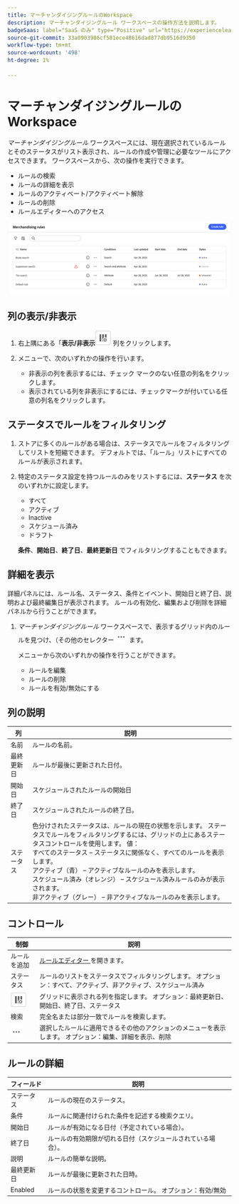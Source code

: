 ```yaml
---
title: マーチャンダイジングルールのWorkspace
description: マーチャンダイジングルール ワークスペースの操作方法を説明します。
badgeSaas: label="SaaS のみ" type="Positive" url="https://experienceleague.adobe.com/en/docs/commerce/user-guides/product-solutions" tooltip="Adobe Commerce as a Cloud ServiceおよびAdobe Commerce Optimizer プロジェクトにのみ適用されます（Adobeで管理される SaaS インフラストラクチャ）。"
source-git-commit: 33a0903986cf581ece48616dad877db9516d9350
workflow-type: tm+mt
source-wordcount: '498'
ht-degree: 1%

---
```


# マーチャンダイジングルールのWorkspace

*マーチャンダイジングルール* ワークスペースには、現在選択されているルールとそのステータスがリスト表示され、ルールの作成や管理に必要なツールにアクセスできます。 ワークスペースから、次の操作を実行できます。

- ルールの検索
- ルールの詳細を表示
- ルールのアクティベート/アクティベート解除
- ルールの削除
- ルールエディターへのアクセス

![ マーチャンダイジングルールのWorkspace](../../assets/rules-workspace.png)

## 列の表示/非表示

1. 右上隅にある「**表示/非表示**![ 列セレクター ](../../assets/btn-show-hide-columns.png) 列をクリックします。

1. メニューで、次のいずれかの操作を行います。

   - 非表示の列を表示するには、チェック マークのない任意の列名をクリックします。
   - 表示されている列を非表示にするには、チェックマークが付いている任意の列名をクリックします。

## ステータスでルールをフィルタリング

1. ストアに多くのルールがある場合は、ステータスでルールをフィルタリングしてリストを短縮できます。 デフォルトでは、「ルール」リストにすべてのルールが表示されます。

1. 特定のステータス設定を持つルールのみをリストするには、**ステータス** を次のいずれかに設定します。

   - すべて
   - アクティブ
   - Inactive
   - スケジュール済み
   - ドラフト

   **条件**、**開始日**、**終了日**、**最終更新日** でフィルタリングすることもできます。

## 詳細を表示

詳細パネルには、ルール名、ステータス、条件とイベント、開始日と終了日、説明および最終編集日が表示されます。 ルールの有効化、編集および削除を詳細パネルから行うことができます。

1. *マーチャンダイジングルール* ワークスペースで、表示するグリッド内のルールを見つけ、（その他のセレクター ![ アイコンをクリック ](../../assets/btn-more.png) ます。

   メニューから次のいずれかの操作を行うことができます。

   - ルールを編集
   - ルールの削除
   - ルールを有効/無効にする

## 列の説明

| 列 | 説明 |
|--- |--- |
| 名前 | ルールの名前。 |
| 最終更新日 | ルールが最後に更新された日付。 |
| 開始日 | スケジュールされたルールの開始日 |
| 終了日 | スケジュールされたルールの終了日。 |
| ステータス | 色分けされたステータスは、ルールの現在の状態を示します。 ステータスでルールをフィルタリングするには、グリッドの上にあるステータスコントロールを使用します。 値：<br /> すべてのステータス – ステータスに関係なく、すべてのルールを表示します。<br /> アクティブ（青） – アクティブなルールのみを表示します。<br /> スケジュール済み（オレンジ） – スケジュール済みルールのみが表示されます。<br /> 非アクティブ（グレー） – 非アクティブなルールのみを表示します。 |

## コントロール

| 制御 | 説明 |
|--- |--- |
| ルールを追加 | [ ルールエディター ](add.md) を開きます。 |
| ステータス | ルールのリストをステータスでフィルタリングします。 オプション：すべて、アクティブ、非アクティブ、スケジュール済み |
| ![ 列の選択 ](../../assets/btn-show-hide-columns.png) | グリッドに表示される列を指定します。 オプション：最終更新日、開始日、終了日、ステータス |
| 検索 | 完全名または部分一致でルールを検索します。 |
| ![ 詳細セレクター ](../../assets/btn-more.png) | 選択したルールに適用できるその他のアクションのメニューを表示します。 オプション：編集、詳細を表示、削除 |

## ルールの詳細

| フィールド | 説明 |
|--- |--- |
| ステータス | ルールの現在のステータス。 |
| 条件 | ルールに関連付けられた条件を記述する検索クエリ。 |
| 開始日 | ルールが有効になる日付（予定されている場合）。 |
| 終了日 | ルールの有効期限が切れる日付（スケジュールされている場合）。 |
| 説明 | ルールの簡単な説明。 |
| 最終更新日 | ルールが最後に更新された日時。 |
| Enabled | ルールの状態を変更するコントロール。 オプション：有効/無効 |
